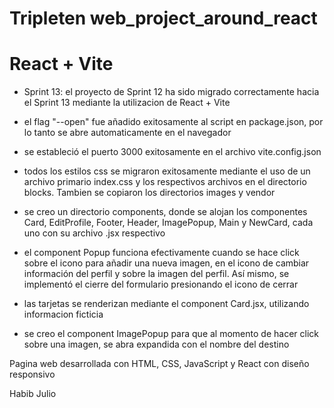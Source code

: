 # Tripleten web_project_around_react

# React + Vite

- Sprint 13: el proyecto de Sprint 12 ha sido migrado correctamente hacia el Sprint 13 mediante la utilizacion de React + Vite

- el flag "--open" fue añadido exitosamente al script en package.json, por lo tanto se abre automaticamente en el navegador
- se estableció el puerto 3000 exitosamente en el archivo vite.config.json
- todos los estilos css se migraron exitosamente mediante el uso de un archivo primario index.css y los respectivos archivos en el directorio blocks. Tambien se copiaron los directorios images y vendor
- se creo un directorio components, donde se alojan los componentes Card, EditProfile, Footer, Header, ImagePopup, Main y NewCard, cada uno con su archivo .jsx respectivo
- el component Popup funciona efectivamente cuando se hace click sobre el icono para añadir una nueva imagen, en el icono de cambiar información del perfil y sobre la imagen del perfil. Así mismo, se implementó el cierre del formulario presionando el icono de cerrar
- las tarjetas se renderizan mediante el component Card.jsx, utilizando informacion ficticia
- se creo el component ImagePopup para que al momento de hacer click sobre una imagen, se abra expandida con el nombre del destino

Pagina web desarrollada con HTML, CSS, JavaScript y React con diseño responsivo

Habib Julio